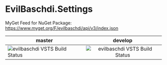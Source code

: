 # EvilBaschdi.Settings
MyGet Feed for NuGet Package: https://www.myget.org/F/evilbaschdi/api/v3/index.json


| master | develop |
| ------------- |:-------------:|
| ![evilbaschdi VSTS Build Status](https://dev.azure.com/evilbaschdi/Main/_apis/build/status/Core/EvilBaschdi.Settings?branchName=master) | ![evilbaschdi VSTS Build Status](https://dev.azure.com/evilbaschdi/Main/_apis/build/status/Core/EvilBaschdi.Settings?branchName=develop) |
